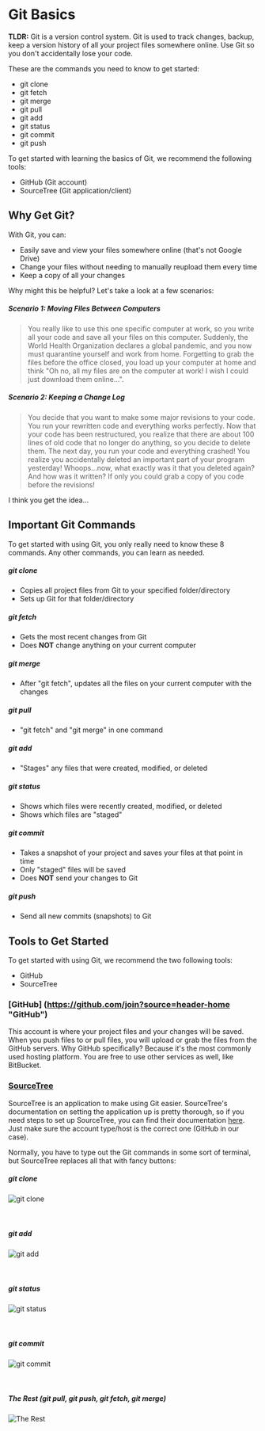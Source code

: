 # Git Basics

**TLDR:** Git is a version control system. Git is used to track changes, backup, keep a version history of all your project files somewhere online. Use Git so you don't accidentally lose your code.  

These are the commands you need to know to get started:
* git clone
* git fetch
* git merge
* git pull
* git add
* git status
* git commit
* git push

To get started with learning the basics of Git, we recommend the following tools:
* GitHub (Git account)
* SourceTree (Git application/client)



## Why Get Git?

With Git, you can:
* Easily save and view your files somewhere online (that's not Google Drive)
* Change your files without needing to manually reupload them every time
* Keep a copy of all your changes

Why might this be helpful? Let's take a look at a few scenarios:

##### Scenario 1: Moving Files Between Computers

>You really like to use this one specific computer at work, so you write all your code and save all your files on this computer. Suddenly, the World Health Organization declares a global pandemic, and you now must quarantine yourself and work from home. Forgetting to grab the files before the office closed, you load up your computer at home and think "Oh no, all my files are on the computer at work! I wish I could just download them online...".

##### Scenario 2: Keeping a Change Log

>You decide that you want to make some major revisions to your code. You run your rewritten code and everything works perfectly. Now that your code has been restructured, you realize that there are about 100 lines of old code that no longer do anything, so you decide to delete them. The next day, you run your code and everything crashed! You realize you accidentally deleted an important part of your program yesterday! Whoops...now, what exactly was it that you deleted again? And how was it written? If only you could grab a copy of you code before the revisions!

I think you get the idea...




## Important Git Commands

To get started with using Git, you only really need to know these 8 commands. Any other commands, you can learn as needed.  

##### git clone

* Copies all project files from Git to your specified folder/directory
* Sets up Git for that folder/directory

##### git fetch

* Gets the most recent changes from Git
* Does **NOT** change anything on your current computer

##### git merge

* After "git fetch", updates all the files on your current computer with the changes

##### git pull

* "git fetch" and "git merge" in one command

##### git add

* "Stages" any files that were created, modified, or deleted

##### git status

* Shows which files were recently created, modified, or deleted
* Shows which files are "staged"

##### git commit

* Takes a snapshot of your project and saves your files at that point in time
* Only "staged" files will be saved
* Does **NOT** send your changes to Git

##### git push

* Send all new commits (snapshots) to Git




## Tools to Get Started

To get started with using Git, we recommend the two following tools:
* GitHub
* SourceTree

### [GitHub] (https://github.com/join?source=header-home "GitHub")
This account is where your project files and your changes will be saved. When you push files to or pull files, you will upload or grab the files from the GitHub servers. Why GitHub specifically? Because it's the most commonly used hosting platform. You are free to use other services as well, like BitBucket.

### [SourceTree](https://www.sourcetreeapp.com/ "SourceTree")

SourceTree is an application to make using Git easier. SourceTree's documentation on setting the application up is pretty thorough, so if you need steps to set up SourceTree, you can find their documentation [here](https://confluence.atlassian.com/get-started-with-sourcetree/install-and-set-up-sourcetree-847359043.html "SourceTree Setup"). Just make sure the account type/host is the correct one (GitHub in our case).  

Normally, you have to type out the Git commands in some sort of terminal, but SourceTree replaces all that with fancy buttons:

##### git clone

![](https://i.gyazo.com/7ad7227ecd240db95bb1ba5210276409.png "git clone")
<br/>
<br/>
<br/>

##### git add

![](https://i.gyazo.com/979c6f6d7677b32e2a02008a0d89692a.png "git add")
<br/>
<br/>
<br/>

##### git status

![](https://i.gyazo.com/f7cfdd69bc4c93416f6aa582b6e3a54f.png "git status")
<br/>
<br/>
<br/>


##### git commit

![](https://i.gyazo.com/a1fc03f6ec1f7716f9a17e7b7ffe47d0.png "git commit")
<br/>
<br/>
<br/>

##### The Rest (git pull, git push, git fetch, git merge)

![](https://i.gyazo.com/d493eb100ca765ec13613af4b67487ff.png "The Rest")
